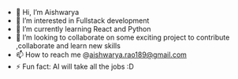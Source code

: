 - 👋 Hi, I’m Aishwarya
- 👀 I’m interested in Fullstack development
- 🌱 I’m currently learning React and Python
- 💞️ I’m looking to collaborate on some exciting project to contribute ,collaborate and learn new skills
- 📫 How to reach me @aishwarya.rao189@gmail.com 
- ⚡ Fun fact: AI will take all the jobs :D 

